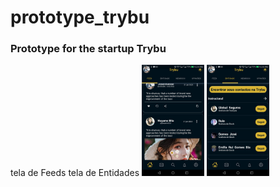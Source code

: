 # prototype_trybu
<h3>Prototype for the startup Trybu</h3>
<div
<table>
    <tr>
        <td>
            tela de Feeds
        </td>
        <td>
            tela de Entidades
        </td>
    </tr>
    <tr>
        <td>
            <img src='https://github.com/Katsu-vie/proto_trybu/blob/main/assets/T1.jpeg?raw=true' width='100'>
        </td>
        <td>
            <img src='https://github.com/Katsu-vie/proto_trybu/blob/main/assets/T2.jpeg?raw=true' width='100'>
        </td>
    </tr>
</table>
